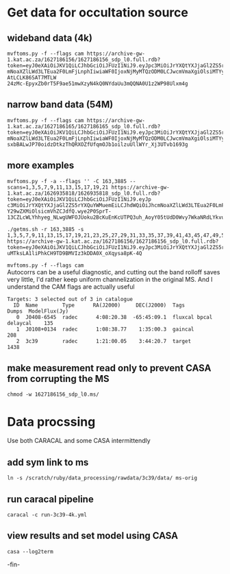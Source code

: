 # Get data for occultation source

## wideband data (4k)
```
mvftoms.py -f --flags cam https://archive-gw-1.kat.ac.za/1627186156/1627186156_sdp_l0.full.rdb?token=eyJ0eXAiOiJKV1QiLCJhbGciOiJFUzI1NiJ9.eyJpc3MiOiJrYXQtYXJjaGl2ZS5rYXQuYWMuemEiLCJhdWQiOiJhc
mNoaXZlLWd3LTEua2F0LmFjLnphIiwiaWF0IjoxNjMyMTQzODM0LCJwcmVmaXgiOlsiMTYyNzE4NjE1NiJdLCJleHAiOjE2MzI3NDg2MzQsInN1YiI6InJ1YnlAc2FyYW8uYWMuemEiLCJzY29wZXMiOlsicmVhZCJdfQ.iYVYOJ38Pc-AtLCLK86SAT7MTLW
24zMc-EpyxZb0rT5F9ae51mwXzyN4kQ0NYdaUu3mQQNA0U1z2WP98Ulxm4g
```

## narrow band data (54M)
```
mvftoms.py -f --flags cam https://archive-gw-1.kat.ac.za/1627186165/1627186165_sdp_l0.full.rdb?token=eyJ0eXAiOiJKV1QiLCJhbGciOiJFUzI1NiJ9.eyJpc3MiOiJrYXQtYXJjaGl2ZS5rYXQuYWMuemEiLCJhdWQiOiJhc
mNoaXZlLWd3LTEua2F0LmFjLnphIiwiaWF0IjoxNjMyMTQzODM0LCJwcmVmaXgiOlsiMTYyNzE4NjE2NSJdLCJleHAiOjE2MzI3NDg2MzQsInN1YiI6InJ1YnlAc2FyYW8uYWMuemEiLCJzY29wZXMiOlsicmVhZCJdfQ.Zr3Jkpw9BDWCOm4D4qrDmWHHFku
sxbBALwJP70oidzDtkzThQRXOZfUfqmOJb1oilzuUllWYr_Xj3UTvb1693g
```


## more examples
```
mvftoms.py -f -a --flags '' -C 163,3885 --scans=1,3,5,7,9,11,13,15,17,19,21 https://archive-gw-1.kat.ac.za/1626935818/1626935818_sdp_l0.full.rdb?token=eyJ0eXAiOiJKV1QiLCJhbGciOiJFUzI1NiJ9.eyJp
c3MiOiJrYXQtYXJjaGl2ZS5rYXQuYWMuemEiLCJhdWQiOiJhcmNoaXZlLWd3LTEua2F0LmFjLnphIiwiaWF0IjoxNjI2OTU2NjMwLCJwcmVmaXgiOlsiMTYyNjkzNTgxOCJdLCJleHAiOjE2Mjc1NjE0MzAsInN1YiI6InJ1YnlAc2FyYW8uYWMuemEiLCJz
Y29wZXMiOlsicmVhZCJdfQ.wye2P0SprT-13CZLcWLYhhyeg_NLwgUWFOJUoku2BcKuEnKcUTPQ3uh_AoyY05tUdD0Wvy7WkaNRdLYkvub6Og

./getms.sh -r 163,3885 -s 1,3,5,7,9,11,13,15,17,19,21,23,25,27,29,31,33,35,37,39,41,43,45,47,49,51,53,55,57,59,61 https://archive-gw-1.kat.ac.za/1627186156/1627186156_sdp_l0.full.rdb?token=eyJ0eXAiOiJKV1QiLCJhbGciOiJFUzI1NiJ9.eyJpc3MiOiJrYXQtYXJjaGl2ZS5rYXQuYWMuemEiLCJhdWQiOiJhcmNoaXZlLWd3LTEua2F0LmFjLnphIiwiaWF0IjoxNjI3MzAyMDc4LCJwcmVmaXgiOlsiMTYyNzE4NjE1NiJdLCJleHAiOjE2Mjc5MDY4NzgsInN1YiI6InJ1YnlAc2FyYW8uYWMuemEiLCJzY29wZXMiOlsicmVhZCJdfQ.zuCafamYKB4HqP24oWEr5pWFOhfqQP0Ya2iSJYS5t-uMTksLA1liPhkCH9TD9BMVIz3kDDA0X_oXqysa8pK-4Q
```

`mvftoms.py -f --flags cam`    
Autocorrs can be a useful diagnostic, and cutting out the band rolloff saves very little,
I'd rather keep uniform channelization in the original MS.
And I understand the CAM flags are actually useful

```
Targets: 3 selected out of 3 in catalogue
  ID  Name        Type      RA(J2000)     DEC(J2000)  Tags                    Dumps  ModelFlux(Jy)
   0  J0408-6545  radec      4:08:20.38  -65:45:09.1  fluxcal bpcal delaycal    135  
   1  J0108+0134  radec      1:08:38.77    1:35:00.3  gaincal                   208  
   2  3c39        radec      1:21:00.05    3:44:20.7  target                   1438 
```

## make measurement read only to prevent CASA from corrupting the MS
`chmod -w 1627186156_sdp_l0.ms/`


# Data procssing
Use both CARACAL and some CASA intermittendly

## add sym link to ms
`ln -s /scratch/ruby/data_processing/rawdata/3c39/data/ ms-orig`

## run caracal pipeline
`caracal -c run-3c39-4k.yml`

## view results and set model using CASA
`casa --log2term`

-fin-

